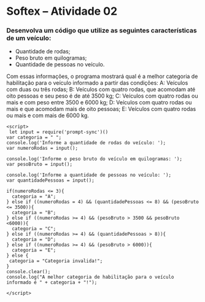 # Softex – Atividade 02

### Desenvolva um código que utilize as seguintes características de um veículo:

- Quantidade de rodas;
- Peso bruto em quilogramas;
- Quantidade de pessoas no veículo.

Com essas informações, o programa mostrará qual é a melhor categoria de habilitação para o veículo informado a partir das condições:
A: Veículos com duas ou três rodas;
B: Veículos com quatro rodas, que acomodam até oito pessoas e seu peso é de até 3500 kg;
C: Veículos com quatro rodas ou mais e com peso entre 3500 e 6000 kg;
D: Veículos com quatro rodas ou mais e que acomodam mais de oito pessoas;
E: Veículos com quatro rodas ou mais e com mais de 6000 kg.



```
<script>
 let input = require('prompt-sync')()
var categoria = " ";
console.log('Informe a quantidade de rodas do veículo: ');
var numeroRodas = input(); 

console.log('Informe o peso bruto do veículo em quilogramas: ');
var pesoBruto = input(); 

console.log('Informe a quantidade de pessoas no veículo: ');
var quantidadePessoas = input(); 

if(numeroRodas <= 3){
  categoria = "A";
} else if ((numeroRodas = 4) && (quantidadePessoas <= 8) && (pesoBruto <= 3500)){
  categoria = "B";
} else if ((numeroRodas >= 4) && (pesoBruto > 3500 && pesoBruto <6000)){
  categoria = "C";
} else if ((numeroRodas >= 4) && (quantidadePessoas > 8)){
  categoria = "D";
} else if ((numeroRodas >= 4) && (pesoBruto > 6000)){
  categoria = "E";
} else {
 categoria = "Categoria invalida!";
}
console.clear(); 
console.log("A melhor categoria de habilitação para o veículo informado é " + categoria + "!");

</script>
```
